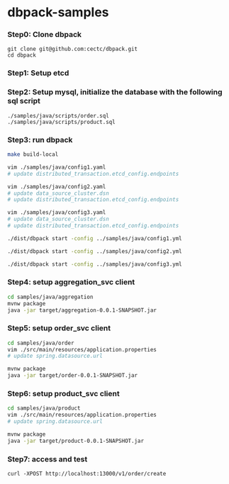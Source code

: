 # dbpack-samples

### Step0: Clone dbpack
```shell
git clone git@github.com:cectc/dbpack.git
cd dbpack
```

### Step1: Setup etcd

### Step2: Setup mysql, initialize the database with the following sql script
```
./samples/java/scripts/order.sql
./samples/java/scripts/product.sql
```

### Step3: run dbpack
```bash
make build-local

vim ./samples/java/config1.yaml
# update distributed_transaction.etcd_config.endpoints

vim ./samples/java/config2.yaml
# update data_source_cluster.dsn
# update distributed_transaction.etcd_config.endpoints

vim ./samples/java/config3.yaml
# update data_source_cluster.dsn
# update distributed_transaction.etcd_config.endpoints

./dist/dbpack start -config ../samples/java/config1.yml

./dist/dbpack start -config ../samples/java/config2.yml

./dist/dbpack start -config ../samples/java/config3.yml
```

### Step4: setup aggregation_svc client
```bash
cd samples/java/aggregation
mvnw package
java -jar target/aggregation-0.0.1-SNAPSHOT.jar
```

### Step5: setup order_svc client
```bash
cd samples/java/order
vim ./src/main/resources/application.properties
# update spring.datasource.url

mvnw package
java -jar target/order-0.0.1-SNAPSHOT.jar
```

### Step6: setup product_svc client
```bash
cd samples/java/product
vim ./src/main/resources/application.properties
# update spring.datasource.url

mvnw package
java -jar target/product-0.0.1-SNAPSHOT.jar
```

### Step7: access and test
```
curl -XPOST http://localhost:13000/v1/order/create
```